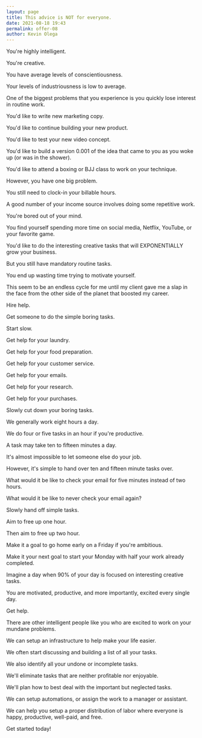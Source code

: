 ```yaml
--- 
layout: page
title: This advice is NOT for everyone.
date: 2021-08-18 19:43
permalink: offer-08 
author: Kevin Olega 
--- 
```





You're highly intelligent.

You're creative.

You have average levels of conscientiousness.

Your levels of industriousness is low to average.

One of the biggest problems that you experience is you quickly lose interest in routine work.

You'd like to write new marketing copy.

You'd like to continue building your new product.

You'd like to test your new video concept.

You'd like to build a version 0.001 of the idea that came to you as you woke up (or was in the shower).

You'd like to attend a boxing or BJJ class to work on your technique.

However, you have one big problem.

You still need to clock-in your billable hours.

A good number of your income source involves doing some repetitive work.

You're bored out of your mind.

You find yourself spending more time on social media, Netflix, YouTube, or your favorite game.

You'd like to do the interesting creative tasks that will EXPONENTIALLY grow your business.

But you still have mandatory routine tasks.

You end up wasting time trying to motivate yourself.

This seem to be an endless cycle for me until my client gave me a slap in the face from the other side of the planet that boosted my career.

Hire help.

Get someone to do the simple boring tasks.

Start slow.

Get help for your laundry.

Get help for your food preparation.

Get help for your customer service.

Get help for your emails.

Get help for your research.

Get help for your purchases.

Slowly cut down your boring tasks.

We generally work eight hours a day.

We do four or five tasks in an hour if you're productive.

A task may take ten to fifteen minutes a day.

It's almost impossible to let someone else do your job.

However, it's simple to hand over ten and fifteen minute tasks over.

What would it be like to check your email for five minutes instead of two hours.

What would it be like to never check your email again?

Slowly hand off simple tasks.

Aim to free up one hour.

Then aim to free up two hour.

Make it a goal to go home early on a Friday if you're ambitious.

Make it your next goal to start your Monday with half your work already completed.

Imagine a day when 90% of your day is focused on interesting creative tasks.

You are motivated, productive, and more importantly, excited every single day.

Get help.

There are other intelligent people like you who are excited to work on your mundane problems.

We can setup an infrastructure to help make your life easier.

We often start discussing and building a list of all your tasks.

We also identify all your undone or incomplete tasks.

We'll eliminate tasks that are neither profitable nor enjoyable.

We'll plan how to best deal with the important but neglected tasks.

We can setup automations, or assign the work to a manager or assistant.

We can help you setup a proper distribution of labor where everyone is happy, productive, well-paid, and free.

Get started today!